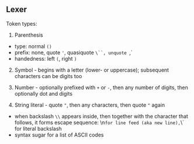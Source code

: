 ## Lexer

Token types:

1. Parenthesis

  - type: normal `()`
  - prefix: none, quote `'`, quasiquote `\``, unquote `,`
  - handedness: left `(`, right `)`

2. Symbol - begins with a letter (lower- or uppercase); subsequent characters can be digits too

3. Number - optionally prefixed with `+` or `-`, then any number of digits, then optionally dot and digits

4. String literal - quote `"`, then any characters, then quote `"` again

  - when backslash `\\` appears inside, then together with the character that follows, it forms escape sequence: \n` for line feed (aka new line), `\\` for literal backslash
  - syntax sugar for a list of ASCII codes
